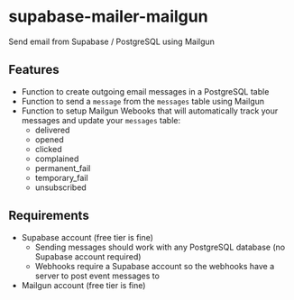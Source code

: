 # supabase-mailer-mailgun
Send email from Supabase / PostgreSQL using Mailgun

## Features
- Function to create outgoing email messages in a PostgreSQL table
- Function to send a `message` from the `messages` table using Mailgun
- Function to setup Mailgun Webooks that will automatically track your messages and update your `messages` table:
  - delivered
  - opened
  - clicked
  - complained
  - permanent_fail
  - temporary_fail
  - unsubscribed

## Requirements
- Supabase account (free tier is fine)
  - Sending messages should work with any PostgreSQL database (no Supabase account required)
  - Webhooks require a Supabase account so the webhooks have a server to post event messages to
- Mailgun account (free tier is fine)
